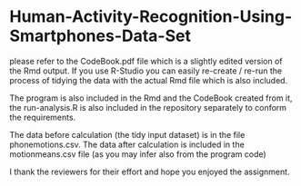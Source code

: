 # Human-Activity-Recognition-Using-Smartphones-Data-Set
please refer to the CodeBook.pdf file which is a slightly edited version of the Rmd output.
If you use R-Studio you can easily re-create / re-run the process of tidying the data with the actual Rmd file which is also included.

The program is also included in the Rmd and the CodeBook created from it, the run-analysis.R is also included in the repository separately to conform the requirements.

The data before calculation (the tidy input dataset) is in the file phonemotions.csv.
The data after calculation is included in the motionmeans.csv file (as you may infer also from the program code)

I thank the reviewers for their effort and hope you enjoyed the assignment.
